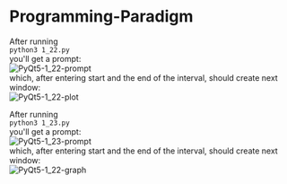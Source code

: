 # Programming-Paradigm
After running  
```python3 1_22.py```  
you'll get a prompt:    
![PyQt5-1_22-prompt](PyQt5/screenshots/22_prompt.jpg)  
which, after entering start and the end of the interval, should create next window:  
![PyQt5-1_22-plot](PyQt5/screenshots/22_plot.jpg)


After running  
```python3 1_23.py```  
you'll get a prompt:  
![PyQt5-1_23-prompt](PyQt5/screenshots/23_prompt.jpg)  
which, after entering start and the end of the interval, should create next window:  
![PyQt5-1_22-graph](PyQt5/screenshots/23_graph.jpg)  
